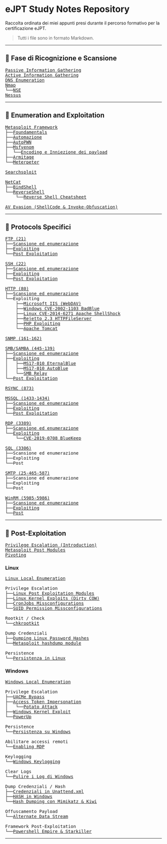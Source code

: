 # eJPT Study Notes Repository

Raccolta ordinata dei miei appunti presi durante il percorso formativo per la certificazione eJPT.  
> Tutti i file sono in formato Markdown.

---

## 🧭 Fase di Ricognizione e Scansione
<pre>
<a href="https://github.com/Gigidotexe/Penetration_Test_notes/blob/main/Passive%20Information%20Gathering.md">Passive Information Gathering</a>
<a href="https://github.com/Gigidotexe/Penetration_Test_notes/blob/main/Active%20Information%20Gathering.md">Active Information Gathering</a>
<a href="https://github.com/Gigidotexe/Penetration_Test_notes/blob/main/DNS%20Emumeration.md">DNS Enumeration</a>
<a href="https://github.com/Gigidotexe/Penetration_Test_notes/blob/main/Nmap.md">Nmap</a>
└──<a href="https://github.com/Gigidotexe/Penetration_Test_notes/blob/main/NSE.md">NSE</a>
<a href="https://github.com/Gigidotexe/Penetration_Test_notes/tree/main">Nessus</a>
</pre>

---

## 🧾 Enumeration and Exploitation
<pre>
<a href="https://github.com/Gigidotexe/Penetration_Test_notes/blob/main/Metasploit%20Framework.md">Metasploit Framework</a>
├──<a href="https://github.com/Gigidotexe/Penetration_Test_notes/blob/main/Metasploit%20Foundamentals.md">Foundamentals</a>
├──<a href="https://github.com/Gigidotexe/Penetration_Test_notes/blob/main/Metasploit%20Automazione.md">Automazione</a>
├──<a href="https://github.com/Gigidotexe/Penetration_Test_notes/blob/main/Metasploit%20AutoPWN.md">AutoPWN</a>
├──<a href="https://github.com/Gigidotexe/Penetration_Test_notes/blob/main/Msfvenom.md">Msfvenom</a>
│  └──<a href="https://github.com/Gigidotexe/Penetration_Test_notes/blob/main/Msfvenom%20Econding%20and%20Injection%20Payload.md">Encoding e Inniezione dei payload</a>
├──<a href="https://github.com/Gigidotexe/Penetration_Test_notes/blob/main/Armitage.md">Armitage</a>
└──<a href="https://github.com/Gigidotexe/Penetration_Test_notes/blob/main/Meterpeter.md">Meterpeter</a>

<a href="https://github.com/Gigidotexe/Penetration_Test_notes/blob/main/Searchsploit.md">Searchsploit</a>

<a href="https://github.com/Gigidotexe/Penetration_Test_notes/blob/main/Netcat.md">NetCat</a>
├──<a href="https://github.com/Gigidotexe/Penetration_Test_notes/blob/main/Netcat%20BindShell.md">BindShell</a>
└──<a href="https://github.com/Gigidotexe/Penetration_Test_notes/blob/main/Netcat%20ReverseShell.md">ReverseShell</a>
    └──<a href="https://github.com/Gigidotexe/Penetration_Test_notes/blob/main/Reverse%20shell%20Cheatsheet.md">Reverse Shell Cheatsheet</a>

<a href="https://github.com/Gigidotexe/Penetration_Test_notes/blob/main/AntiVirus%20Evasion%20with%20Shelter%20and%20Invoke-Obfuscation.md">AV Evasion (ShellCode & Invoke-Obfuscation)</a>
</pre>

---

## 📡 Protocols Specifici
<pre>
<a href="https://github.com/Gigidotexe/Penetration_Test_notes/blob/main/FTP%20(21).md">FTP (21)</a>
├──<a href="https://github.com/Gigidotexe/Penetration_Test_notes/blob/main/FTP%20Scan%20and%20Enumeration.md">Scansione ed enumerazione</a>
├──<a href="https://github.com/Gigidotexe/Penetration_Test_notes/blob/main/FTP%20Exploiting.md">Exploiting</a>
└──<a href="https://github.com/Gigidotexe/Penetration_Test_notes/blob/main/FTP%20Post%20Exploitation.md">Post Exploitation</a>

<a href="https://github.com/Gigidotexe/Penetration_Test_notes/blob/main/SSH%20(22).md">SSH (22)</a>
├──<a href="https://github.com/Gigidotexe/Penetration_Test_notes/blob/main/SSH%20Scan%20and%20Enumeration.md">Scansione ed enumerazione</a>
├──<a href="https://github.com/Gigidotexe/Penetration_Test_notes/blob/main/SSH%20Exploiting.md">Exploiting</a>
└──<a href="https://github.com/Gigidotexe/Penetration_Test_notes/blob/main/SSH%20Post%20Exploitation.md">Post Exploitation</a>

<a href="https://github.com/Gigidotexe/Penetration_Test_notes/blob/main/HTTP.md">HTTP (80)</a>
├──<a href="https://github.com/Gigidotexe/Penetration_Test_notes/blob/main/HTTP%20Scan%20and%20Enumeration.md">Scansione ed enumerazione</a>
└──Exploiting
    ├──<a href="https://github.com/Gigidotexe/Penetration_Test_notes/blob/main/IIS%20WebDAV%20Exploiting.md">Microsoft IIS (WebDAV)</a>
    ├──<a href="https://github.com/Gigidotexe/Penetration_Test_notes/blob/main/CVE-2002-1103%20BadBlue%20Exploiting.md">Windows CVE-2002-1103 BadBlue</a>
    ├──<a href="https://github.com/Gigidotexe/Penetration_Test_notes/blob/main/CVE-2014-6271%20ShellShock.md">Linux CVE-2014-6271 Apache ShellShock</a>
    ├──<a href="https://github.com/Gigidotexe/Penetration_Test_notes/blob/main/Rejetto%20Vulnerable%20HTTPFileServer.md">Rejetto 2.3 HTTPFileServer</a>
    ├──<a href="https://github.com/Gigidotexe/Penetration_Test_notes/blob/main/PHP%20Exploiting.md">PHP Exploiting</a>
    └──<a href="https://github.com/Gigidotexe/Penetration_Test_notes/blob/main/Apache%20Tomcat%20Exploitation.md">Apache Tomcat</a>

<a href="https://github.com/Gigidotexe/Penetration_Test_notes/blob/main/SNMP%20(161-162).md">SNMP (161-162)</a>

<a href="https://github.com/Gigidotexe/Penetration_Test_notes/blob/main/SMB,%20SAMBA%20(445-139).md">SMB/SAMBA (445-139)</a>
├──<a href="https://github.com/Gigidotexe/Penetration_Test_notes/blob/main/SMB%20San%20and%20Enumeration.md">Scansione ed enumerazione</a>
├──<a href="https://github.com/Gigidotexe/Penetration_Test_notes/blob/main/SMB%20Exploiting.md">Exploiting</a>
│   ├──<a href="https://github.com/Gigidotexe/Penetration_Test_notes/blob/main/MS17-010%20EternalBlue.md">MS17-010 EternalBlue</a>
│   ├──<a href="https://github.com/Gigidotexe/Penetration_Test_notes/blob/main/MS17-010%20AutoBlue.md">MS17-010 AutoBlue</a>
│   └──<a href="https://github.com/Gigidotexe/Penetration_Test_notes/blob/main/SMB%20Relay%20Attack.md">SMB Relay</a>
└──<a href="https://github.com/Gigidotexe/Penetration_Test_notes/blob/main/SMB%20Post%20Exploitation.md">Post Exploitation</a>

<a href="https://github.com/Gigidotexe/Penetration_Test_notes/blob/main/RSYNC%20(873).md">RSYNC (873)</a>

<a href="https://github.com/Gigidotexe/Penetration_Test_notes/blob/main/MSSQL%20(1433-1434).md">MSSQL (1433-1434)</a>
├──<a href="https://github.com/Gigidotexe/Penetration_Test_notes/blob/main/MSSQL%20Scan%20and%20Enumeration.md">Scansione ed enumerazione</a>
├──<a href="https://github.com/Gigidotexe/Penetration_Test_notes/blob/main/MSSQL%20Exploiting.md">Exploiting</a>
└──<a href="https://github.com/Gigidotexe/Penetration_Test_notes/blob/main/MSSQL%20Post%20Exploitation.md">Post Exploitation</a>

<a href="https://github.com/Gigidotexe/Penetration_Test_notes/blob/main/RDP%20(3389).md">RDP (3389)</a>
├──<a href="https://github.com/Gigidotexe/Penetration_Test_notes/blob/main/RDP%20Scan%20and%20Enumeration.md">Scansione ed enumerazione</a>
└──<a href="https://github.com/Gigidotexe/Penetration_Test_notes/blob/main/RDP%20Exploiting.md">Exploiting</a>
    └──<a href="https://github.com/Gigidotexe/Penetration_Test_notes/blob/main/cve_2019_0708%20BlueKeep.md">CVE-2019-0708 BlueKeep</a>

<a href="https://github.com/Gigidotexe/Penetration_Test_notes/blob/main/SQL%20(3306).md">SQL (3306)</a>
├──Scansione ed enumerazione
├──Exploiting
└──Post

<a href="https://github.com/Gigidotexe/Penetration_Test_notes/blob/main/SMTP%20(25-465-587).md">SMTP (25-465-587)</a>
├──Scansione ed enumerazione
├──Exploiting
└──Post

<a href="https://github.com/Gigidotexe/Penetration_Test_notes/blob/main/WinRM%20(5985-5986).md">WinRM (5985-5986)</a>
├──<a href="https://github.com/Gigidotexe/Penetration_Test_notes/blob/main/WinRM%20Scan%20and%20Enumeration.md">Scansione ed enumerazione</a>
├──<a href="https://github.com/Gigidotexe/Penetration_Test_notes/blob/main/WinRM%20Exploiting.md">Exploiting</a>
└──<a href="https://github.com/Gigidotexe/Penetration_Test_notes/blob/main/WinRM%20Post%20Exploitation.md">Post</a>
</pre>

---

## 🧰 Post-Exploitation
<pre>
<a href="https://github.com/Gigidotexe/Penetration_Test_notes/blob/main/Privilege%20Escalation%20(Introduction).md">Privilege Escalation (Introduction)</a>
<a href="https://github.com/Gigidotexe/Penetration_Test_notes/blob/main/Post%20Exploitation%20Modules.md">Metasploit Post Modules</a>
<a href="https://github.com/Gigidotexe/Penetration_Test_notes/blob/main/Pivoting.md">Pivoting</a>
</pre>

### Linux
<pre>
<a href="https://github.com/Gigidotexe/Penetration_Test_notes/blob/main/Linux%20Local%20enumeration.md">Linux Local Enumeration</a>
    
Privilege Escalation
├──<a href="https://github.com/Gigidotexe/Penetration_Test_notes/blob/main/Linux%20Post%20Exploitetion%20Modules.md">Linux Post Exploitation Modules</a>
├──<a href="https://github.com/Gigidotexe/Penetration_Test_notes/blob/main/Linux%20Kernel%20Exploits%20(CVE-2016-5195%20Dirty%20COW).md">Linux Kernel Exploits (Dirty COW)</a>
├──<a href="https://github.com/Gigidotexe/Penetration_Test_notes/blob/main/CronJobs%20Missconfigurations.md">CronJobs Missconfigurations</a>
└──<a href="https://github.com/Gigidotexe/Penetration_Test_notes/blob/main/SUID%20Permissions%20Missconfigurations.md">SUID Permission Missconfigurations</a>

Rootkit / Check
└──<a href="https://github.com/Gigidotexe/Penetration_Test_notes/blob/main/chkrootkit.md">chkrootkit</a>

Dump Credenziali
├──<a href="https://github.com/Gigidotexe/Penetration_Test_notes/blob/main/Dumping%20Linux%20Password%20Hashes.md">Dumping Linux Password Hashes</a>
└──<a href="https://github.com/Gigidotexe/Penetration_Test_notes/blob/main/Metasploit%20hashdump%20module.md">Metasploit hashdump module</a>

Persistence
└──<a href="https://github.com/Gigidotexe/Penetration_Test_notes/blob/main/Persistenza%20in%20Linux.md">Persistenza in Linux</a>
</pre>

### Windows
<pre>
<a href="https://github.com/Gigidotexe/Penetration_Test_notes/blob/main/Windows%20Local%20enumeration.md">Windows Local Enumeration</a>
    
Privilege Escalation
├──<a href="https://github.com/Gigidotexe/Penetration_Test_notes/blob/main/UACMe.md">UACMe Bypass</a>
├──<a href="https://github.com/Gigidotexe/Penetration_Test_notes/blob/main/Access%20Token%20Impersonation.md">Access Token Impersonation</a>
│   └──<a href="https://github.com/Gigidotexe/Penetration_Test_notes/blob/main/Potato%20Attack.md">Potato Attack</a>
├──<a href="https://github.com/Gigidotexe/Penetration_Test_notes/blob/main/Windows%20Kernel%20Exploit.md">Windows Kernel Exploit</a>
└──<a href="https://github.com/Gigidotexe/Penetration_Test_notes/blob/main/PowerUp.md">PowerUp</a>

Persistence
└──<a href="https://github.com/Gigidotexe/Penetration_Test_notes/blob/main/Persistence%20on%20windows.md">Persistenza su Windows</a>

Abilitare accessi remoti
└──<a href="https://github.com/Gigidotexe/Penetration_Test_notes/blob/main/Enabling%20RDP.md">Enabling RDP</a>

Keylogging
└──<a href="https://github.com/Gigidotexe/Penetration_Test_notes/blob/main/Windows%20Keylogging.md">Windows Keylogging</a>

Clear Logs
└──<a href="https://github.com/Gigidotexe/Penetration_Test_notes/blob/main/Clearing%20Event%20Log%20Windows.md">Pulire i Log di Windows</a>

Dump Credenziali / Hash
├──<a href="https://github.com/Gigidotexe/Penetration_Test_notes/blob/main/Searching%20For%20Passwords%20In%20Windows%20Configuration%20Files.md">Credenziali in Unattend.xml</a>
├──<a href="https://github.com/Gigidotexe/Penetration_Test_notes/blob/main/Windows%20Password%20Hashes.md">HASH in Windows</a>
└──<a href="https://github.com/Gigidotexe/Penetration_Test_notes/blob/main/Hash%20Dumping%20with%20Mimikatz%20and%20Kiwi.md">Hash Dumping con Mimikatz & Kiwi</a>

Offuscamento Payload
└──<a href="https://github.com/Gigidotexe/Penetration_Test_notes/blob/main/Alternate%20Data%20Stream.md">Alternate Data Stream</a>

Framework Post-Exploitation
└──<a href="https://github.com/Gigidotexe/Penetration_Test_notes/blob/main/Powershell%20Empire.md">Powershell Empire & Starkiller</a>
</pre>

---
